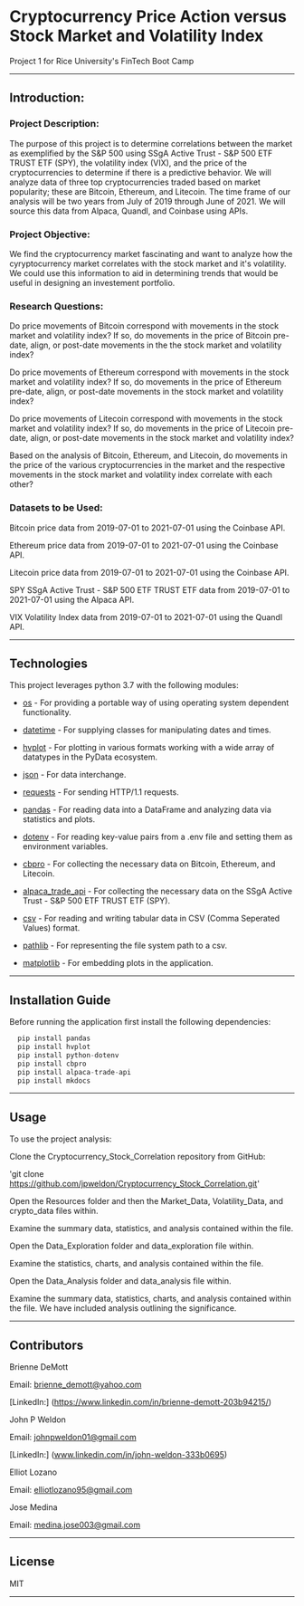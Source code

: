 # Cryptocurrency Price Action versus Stock Market and Volatility Index
Project 1 for Rice University's FinTech Boot Camp

---

## Introduction:

### Project Description:

The purpose of this project is to determine correlations between the market as exemplified by the S&P 500 using SSgA Active Trust - S&P 500 ETF TRUST ETF (SPY), the volatility index (VIX), and the price of the cryptocurrencies to determine if there is a predictive behavior. We will analyze data of three top cryptocurrencies traded based on market popularity; these are Bitcoin, Ethereum, and Litecoin. The time frame of our analysis will be two years from July of 2019 through June of 2021. We will source this data from Alpaca, Quandl, and Coinbase using APIs.

### Project Objective:

We find the cryptocurrency market fascinating and want to analyze how the cyryptocurrency market correlates with the stock market and it's volatility. We could use this information to aid in determining trends that would be useful in designing an investement portfolio.

### Research Questions:

Do price movements of Bitcoin correspond with movements in the stock market and volatility index? If so, do movements in the price of Bitcoin  pre-date, align, or post-date movements in the the stock market and volatility index?

Do price movements of Ethereum correspond with movements in the stock market and volatility index? If so, do movements in the price of Ethereum  pre-date, align, or post-date movements in the stock market and volatility index?

Do price movements of Litecoin correspond with movements in the stock market and volatility index? If so, do movements in the price of Litecoin  pre-date, align, or post-date movements in the stock market and volatility index?

Based on the analysis of Bitcoin, Ethereum, and Litecoin, do movements in the price of the various cryptocurrencies in the market and the respective movements in the stock market and volatility index correlate with each other?

### Datasets to be Used:

Bitcoin price data from 2019-07-01 to 2021-07-01 using the Coinbase API.

Ethereum price data from 2019-07-01 to 2021-07-01 using the Coinbase API.

Litecoin price data from 2019-07-01 to 2021-07-01 using the Coinbase API.

SPY SSgA Active Trust - S&P 500 ETF TRUST ETF data from 2019-07-01 to 2021-07-01 using the Alpaca API.

VIX Volatility Index data from 2019-07-01 to 2021-07-01 using the Quandl API.

---

## Technologies

This project leverages python 3.7 with the following modules:

* [os](https://docs.python.org/3/library/os.html) - For providing a portable way of using operating system dependent functionality.

* [datetime](https://docs.python.org/3/library/datetime.html) - For supplying classes for manipulating dates and times.

* [hvplot](https://hvplot.holoviz.org) - For plotting in various formats working with a wide array of datatypes in the PyData ecosystem.

* [json](https://docs.python.org/3/library/json.html) - For data interchange.

* [requests](https://docs.python-requests.org/en/master/index.html) - For sending HTTP/1.1 requests.

* [pandas](https://github.com/pandas-dev/pandas) - For reading data into a DataFrame and analyzing data via statistics and plots.

* [dotenv](https://pypi.org/project/python-dotenv/) - For reading key-value pairs from a .env file and setting them as environment variables.

* [cbpro](https://pypi.org/project/cbpro/) - For collecting the necessary data on Bitcoin, Ethereum, and Litecoin.

* [alpaca_trade_api](https://alpaca.markets/docs/api-documentation/) - For collecting the necessary data on the SSgA Active Trust - S&P 500 ETF TRUST ETF (SPY).

* [csv](https://docs.python.org/3/library/csv.html) - For reading and writing tabular data in CSV (Comma Seperated Values) format.

* [pathlib](https://docs.python.org/3/library/pathlib.html) - For representing the file system path to a csv.

* [matplotlib](https://matplotlib.org/stable/users/index.html) - For embedding plots in the application.

---

## Installation Guide

Before running the application first install the following dependencies:

```python
  pip install pandas
  pip install hvplot
  pip install python-dotenv
  pip install cbpro
  pip install alpaca-trade-api
  pip install mkdocs
```

---

## Usage

To use the project analysis:

Clone the Cryptocurrency_Stock_Correlation repository from GitHub:

'git clone https://github.com/jpweldon/Cryptocurrency_Stock_Correlation.git'

Open the Resources folder and then the Market_Data, Volatility_Data, and crypto_data files within.

Examine the summary data, statistics, and analysis contained within the file.

Open the Data_Exploration folder and data_exploration file within.

Examine the statistics, charts, and analysis contained within the file.

Open the Data_Analysis folder and data_analysis file within.

Examine the summary data, statistics, charts, and analysis contained within the file. We have included analysis outlining the significance.

---

## Contributors

Brienne DeMott

Email: brienne_demott@yahoo.com

[LinkedIn:] (https://www.linkedin.com/in/brienne-demott-203b94215/)

John P Weldon

Email: johnpweldon01@gmail.com

[LinkedIn:] (www.linkedin.com/in/john-weldon-333b0695)

Elliot Lozano

Email: elliotlozano95@gmail.com

Jose Medina

Email: medina.jose003@gmail.com

---

## License

MIT

---


